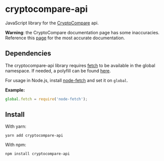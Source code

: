 # cryptocompare-api

JavaScript library for the [CryptoCompare](https://www.cryptocompare.com/api) api.

**Warning**: the CryptoCompare documentation page has some inaccuracies. 
Reference this [page](https://min-api.cryptocompare.com/) for the most accurate documentation. 

## Dependencies

The cryptocompare-api library requires [fetch](https://developer.mozilla.org/en-US/docs/Web/API/WindowOrWorkerGlobalScope/fetch) to be available in the global namespace. If needed, a polyfill can be found [here](https://github.com/github/fetch).

For usage in Node.js, install [node-fetch](https://github.com/bitinn/node-fetch) and set it on `global`.

**Example:**
```javascript
global.fetch = require('node-fetch');
```

## Install

With yarn:

```
yarn add cryptocompare-api
```

With npm:

```
npm install cryptocompare-api
```
